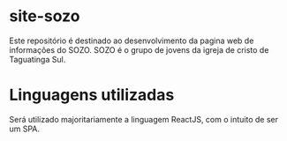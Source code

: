 # site-sozo
Este repositório é destinado ao desenvolvimento da pagina web de informações do SOZO. SOZO é o grupo de jovens da igreja de cristo de Taguatinga Sul.


# Linguagens utilizadas
Será utilizado majoritariamente a linguagem ReactJS, com o intuito de ser um SPA.
